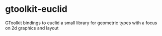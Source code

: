 # gtoolkit-euclid
GToolkit bindings to euclid  a small library for geometric types with a focus on 2d graphics and layout
